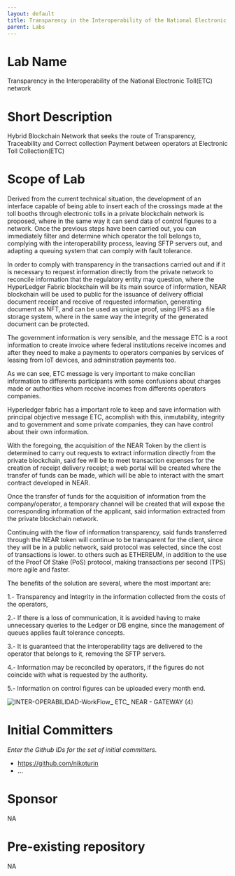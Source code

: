 ```yaml
---
layout: default
title: Transparency in the Interoperability of the National Electronic Toll(ETC) network
parent: Labs
---
```

# Lab Name
Transparency in the Interoperability of the National Electronic Toll(ETC) network

# Short Description
Hybrid Blockchain Network that seeks the route of Transparency, Traceability and Correct collection Payment between operators at Electronic Toll Collection(ETC)

# Scope of Lab
Derived from the current technical situation, the development of an interface capable of being able to insert each of the crossings made at the toll booths through electronic tolls in a private blockchain network is proposed, where in the same way it can send data of control figures to a network. Once the previous steps have been carried out, you can immediately filter and determine which operator the toll belongs to, complying with the interoperability process, leaving SFTP servers out, and adapting a queuing system that can comply with fault tolerance.

In order to comply with transparency in the transactions carried out and if it is necessary to request information directly from the private network to reconcile information that the regulatory entity may question, where the HyperLedger Fabric blockchain will be its main source of information, NEAR blockchain will be used to public for the issuance of delivery official document receipt and receive of requested information, generating document as NFT, and can be used as unique proof, using IPFS as a file storage system, where in the same way the integrity of the generated document can be protected.

The government information is very sensible, and the message ETC is a root information to create invoice where federal institutions receive incomes and after they need to make a payments to operators companies by services of leasing from IoT devices, and adminstration payments too.

As we can see, ETC message is very important to make concilian information to differents participants with some confusions about charges made or authorities whom receive incomes from differents operators companies.

Hyperledger fabric has a important role to keep and save information with principal objective message ETC, acomplish with this, inmutability, integrity and to government and some private companies, they can have control about their own information.

With the foregoing, the acquisition of the NEAR Token by the client is determined to carry out requests to extract information directly from the private blockchain, said fee will be to meet transaction expenses for the creation of receipt delivery receipt; a web portal will be created where the transfer of funds can be made, which will be able to interact with the smart contract developed in NEAR.

Once the transfer of funds for the acquisition of information from the company/operator, a temporary channel will be created that will expose the corresponding information of the applicant, said information extracted from the private blockchain network.

Continuing with the flow of information transparency, said funds transferred through the NEAR token will continue to be transparent for the client, since they will be in a public network, said protocol was selected, since the cost of transactions is lower. to others such as ETHEREUM, in addition to the use of the Proof Of Stake (PoS) protocol, making transactions per second (TPS) more agile and faster.

The benefits of the solution are several, where the most important are:

1.- Transparency and Integrity in the information collected from the costs of the operators,

2.- If there is a loss of communication, it is avoided having to make unnecessary queries to the Ledger or DB engine, since the management of queues applies fault tolerance concepts.

3.- It is guaranteed that the interoperability tags are delivered to the operator that belongs to it, removing the SFTP servers.

4.- Information may be reconciled by operators, if the figures do not coincide with what is requested by the authority.

5.- Information on control figures can be uploaded every month end.


![INTER-OPERABILIDAD-WorkFlow_ ETC_ NEAR - GATEWAY (4)](https://user-images.githubusercontent.com/11085724/169954095-848c83e5-613a-4297-8376-84a7a0866d75.jpg)


# Initial Committers
_Enter the Github IDs for the set of initial committers._
- https://github.com/nikoturin
- ...

# Sponsor
NA

# Pre-existing repository
NA
